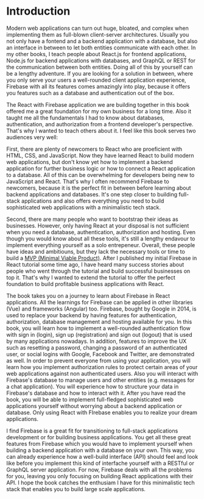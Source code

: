 # Introduction

Modern web applications can turn out huge, bloated, and complex when implementing them as full-blown client-server architectures. Usually you not only have a fontend and a backend application with a database, but also an interface in between to let both entities communicate with each other. In my other books, I teach people about React.js for frontend applications, Node.js for backend applications with databases, and GraphQL or REST for the communication between both entities. Doing all of this by yourself can be a lengthy adventure. If you are looking for a solution in between, where you only serve your users a well-rounded client application experience, Firebase with all its features comes amazingly into play, because it offers you features such as a database and authentication out of the box.

The React with Firebase application we are building together in this book offered me a great foundation for my own business for a long time. Also it taught me all the fundamentals I had to know about databases, authentication, and authorization from a frontend developer's perspective. That's why I wanted to teach others about it. I feel like this book serves two audiences very well:

First, there are plenty of newcomers to React who are proeficient with HTML, CSS, and JavaScript. Now they have learned React to build modern web applications, but don't know yet how to implement a backend application for further business logic or how to connect a React application to a database. All of this can be overwhelming for developers being new to JavaScript and React. That's why I often recommend Firebase to newcomers, because it is the perfect fit in between before learning about backend applications and databases. It's one step closer to building full-stack applications and also offers everything you need to build sophisticated web applications with a minimalistic tech stack.

Second, there are many people who want to bootstrap their ideas as businesses. However, only having React at your disposal is not sufficient when you need a database, authentication, authorization and hosting. Even though you would know about all these tools, it's still a lengthy endavour to implement everything yourself as a solo entrepeneur. Overall, these people have ideas and ambitiouns, but they lack the necessary tools or time to build a [MVP (Minimal Viable Product)](https://en.wikipedia.org/wiki/Minimum_viable_product). After I published my initial Firebase in React tutorial some time ago, I have heard many success stories about people who went through the tutorial and build successful businesses on top it. That's why I wanted to extend the tutorial to offer the perfect foundation to build profitable business applications with React.

The book takes you on a journey to learn about Firebase in React applications. All the learnings for Firebase can be applied in other libraries (Vue) and frameworks (Angular) too. Firebase, bought by Google in 2014, is used to replace your backend by having features for authentication, authorization, database management and hosting available for you. In this book, you will learn how to implement a well-rounded authentication flow with sign in (login), sign up (registration) and sign out (logout) that is used by many applications nowadays. In addition, features to improve the UX such as resetting a password, changing a password of an authenticated user, or social logins with Google, Facebook and Twitter, are demonstrated as well. In order to prevent everyone from using your application, you will learn how you implement authorization rules to protect certain areas of your web applications against non authenticated users. Also you will interact with Firebase's database to manage users and other entities (e.g. messages for a chat application). You will experience how to structure your data in Firebase's database and how to interact with it. After you have read the book, you will be able to implement full-fledged sophisticated web applications yourself without worrying about a backend application or database. Only using React with FIrebase enables you to realize your dream applications.

I find Firebase is a great fit for transitioning to full-stack applications development or for building business applications. You get all these great features from Firebase which you would have to implement yourself when building a backend application with a database on your own. This way, you can already experience how a well-build interface (API) should feel and look like before you implement this kind of interfache yourself with a RESTful or GraphQL server application. For now, Firebase deals with all the problems for you, leaving you only focusing on building React applications with their API. I hope the book catches the enthusiam I have for this minimalistic tech stack that enables you to build large scale applications.
